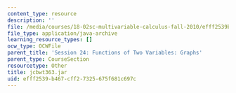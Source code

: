 ```yaml
---
content_type: resource
description: ''
file: /media/courses/18-02sc-multivariable-calculus-fall-2010/efff2539b467cff27325675f681c697c_jcbwt363.jar
file_type: application/java-archive
learning_resource_types: []
ocw_type: OCWFile
parent_title: 'Session 24: Functions of Two Variables: Graphs'
parent_type: CourseSection
resourcetype: Other
title: jcbwt363.jar
uid: efff2539-b467-cff2-7325-675f681c697c
---
```

